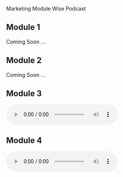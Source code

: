 Marketing Module Wise Podcast


## Module 1
Coming Soon ...

<!-- <audio controls>
  <source src="https://github.com/sanjaybandaru-edu/audio/raw/refs/heads/main/Eng-Unit-1.wav" type="audio/wav">
  Your browser does not support the audio element.
  
</audio> -->

## Module 2
Coming Soon ...
<!-- <audio controls>
  <source src="https://github.com/sanjaybandaru-edu/audio/raw/refs/heads/main/Eng-unit-2.wav" type="audio/wav">
  Your browser does not support the audio element.
</audio> -->


## Module 3

<audio controls>
  <source src="https://github.com/sanjaybandaru-edu/audio/raw/refs/heads/main/marketing-3.wav" type="audio/wav">
  Your browser does not support the audio element.
</audio>


## Module 4

<audio controls>
  <source src="https://github.com/sanjaybandaru-edu/audio/raw/refs/heads/main/marketing-4.wav" type="audio/wav">
  Your browser does not support the audio element.
</audio>
